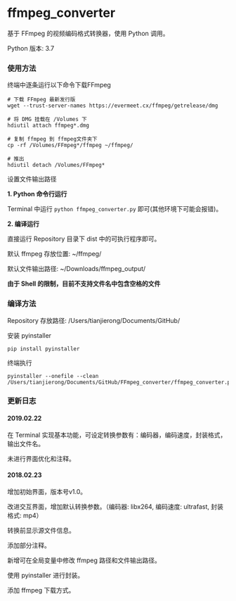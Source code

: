 # ffmpeg_converter

基于 FFmpeg 的视频编码格式转换器，使用 Python 调用。

Python 版本: 3.7

### 使用方法
终端中逐条运行以下命令下载FFmpeg

```
# 下载 FFmpeg 最新发行版
wget --trust-server-names https://evermeet.cx/ffmpeg/getrelease/dmg

# 将 DMG 挂载在 /Volumes 下
hdiutil attach ffmpeg*.dmg

# 复制 ffmpeg 到 ffmpeg文件夹下
cp -rf /Volumes/FFmpeg*/ffmpeg ~/ffmpeg/

# 推出
hdiutil detach /Volumes/FFmpeg*
```

设置文件输出路径

**1. Python 命令行运行**

Terminal 中运行 `python ffmpeg_converter.py` 即可(其他环境下可能会报错)。

**2. 编译运行**

直接运行 Repository 目录下 dist 中的可执行程序即可。

默认 ffmpeg 存放位置: ~/ffmpeg/

默认文件输出路径: ~/Downloads/ffmpeg_output/

**由于 Shell 的限制，目前不支持文件名中包含空格的文件**

### 编译方法
Repository 存放路径: /Users/tianjierong/Documents/GitHub/

安装 pyinstaller

```
pip install pyinstaller
```

终端执行

```
pyinstaller --onefile --clean /Users/tianjierong/Documents/GitHub/FFmpeg_converter/ffmpeg_converter.py
```

### 更新日志
#### 2019.02.22 
在 Terminal 实现基本功能，可设定转换参数有：编码器，编码速度，封装格式，输出文件名。

未进行界面优化和注释。

#### 2018.02.23
增加初始界面，版本号v1.0。

改进交互界面，增加默认转换参数。（编码器: libx264, 编码速度: ultrafast, 封装格式: mp4）

转换前显示源文件信息。

添加部分注释。

新增可在全局变量中修改 ffmpeg 路径和文件输出路径。

使用 pyinstaller 进行封装。

添加 ffmpeg 下载方式。

